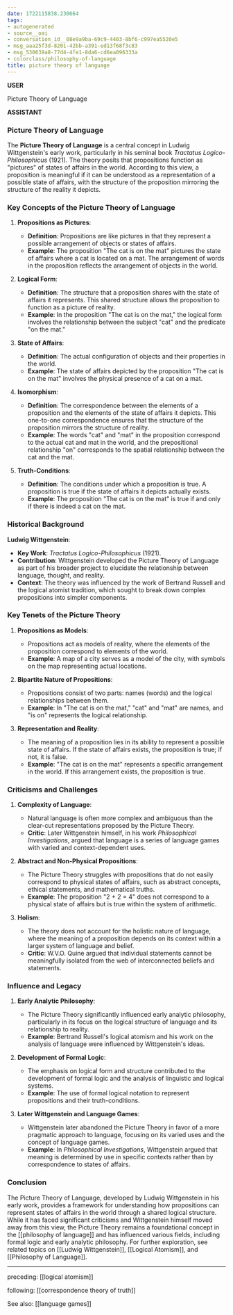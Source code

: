 ```yaml
---
date: 1722115838.230664
tags:
- autogenerated
- source__oai
- conversation_id__08e9a9ba-69c9-4403-8bf6-c997ea5520e5
- msg_aaa25f3d-8201-42bb-a391-ed13f68f3c83
- msg_530639a8-77d4-4fe1-8da6-cd6ea096333a
- colorclass/philosophy-of-language
title: picture theory of language
---
```


**USER**

Picture Theory of Language


**ASSISTANT**

### Picture Theory of Language

The **Picture Theory of Language** is a central concept in Ludwig Wittgenstein's early work, particularly in his seminal book *Tractatus Logico-Philosophicus* (1921). The theory posits that propositions function as "pictures" of states of affairs in the world. According to this view, a proposition is meaningful if it can be understood as a representation of a possible state of affairs, with the structure of the proposition mirroring the structure of the reality it depicts.

### Key Concepts of the Picture Theory of Language

1. **Propositions as Pictures**:
   - **Definition**: Propositions are like pictures in that they represent a possible arrangement of objects or states of affairs.
   - **Example**: The proposition "The cat is on the mat" pictures the state of affairs where a cat is located on a mat. The arrangement of words in the proposition reflects the arrangement of objects in the world.

2. **Logical Form**:
   - **Definition**: The structure that a proposition shares with the state of affairs it represents. This shared structure allows the proposition to function as a picture of reality.
   - **Example**: In the proposition "The cat is on the mat," the logical form involves the relationship between the subject "cat" and the predicate "on the mat."

3. **State of Affairs**:
   - **Definition**: The actual configuration of objects and their properties in the world.
   - **Example**: The state of affairs depicted by the proposition "The cat is on the mat" involves the physical presence of a cat on a mat.

4. **Isomorphism**:
   - **Definition**: The correspondence between the elements of a proposition and the elements of the state of affairs it depicts. This one-to-one correspondence ensures that the structure of the proposition mirrors the structure of reality.
   - **Example**: The words "cat" and "mat" in the proposition correspond to the actual cat and mat in the world, and the prepositional relationship "on" corresponds to the spatial relationship between the cat and the mat.

5. **Truth-Conditions**:
   - **Definition**: The conditions under which a proposition is true. A proposition is true if the state of affairs it depicts actually exists.
   - **Example**: The proposition "The cat is on the mat" is true if and only if there is indeed a cat on the mat.

### Historical Background

**Ludwig Wittgenstein**:
- **Key Work**: *Tractatus Logico-Philosophicus* (1921).
- **Contribution**: Wittgenstein developed the Picture Theory of Language as part of his broader project to elucidate the relationship between language, thought, and reality.
- **Context**: The theory was influenced by the work of Bertrand Russell and the logical atomist tradition, which sought to break down complex propositions into simpler components.

### Key Tenets of the Picture Theory

1. **Propositions as Models**:
   - Propositions act as models of reality, where the elements of the proposition correspond to elements of the world.
   - **Example**: A map of a city serves as a model of the city, with symbols on the map representing actual locations.

2. **Bipartite Nature of Propositions**:
   - Propositions consist of two parts: names (words) and the logical relationships between them.
   - **Example**: In "The cat is on the mat," "cat" and "mat" are names, and "is on" represents the logical relationship.

3. **Representation and Reality**:
   - The meaning of a proposition lies in its ability to represent a possible state of affairs. If the state of affairs exists, the proposition is true; if not, it is false.
   - **Example**: "The cat is on the mat" represents a specific arrangement in the world. If this arrangement exists, the proposition is true.

### Criticisms and Challenges

1. **Complexity of Language**:
   - Natural language is often more complex and ambiguous than the clear-cut representations proposed by the Picture Theory.
   - **Critic**: Later Wittgenstein himself, in his work *Philosophical Investigations*, argued that language is a series of language games with varied and context-dependent uses.

2. **Abstract and Non-Physical Propositions**:
   - The Picture Theory struggles with propositions that do not easily correspond to physical states of affairs, such as abstract concepts, ethical statements, and mathematical truths.
   - **Example**: The proposition "2 + 2 = 4" does not correspond to a physical state of affairs but is true within the system of arithmetic.

3. **Holism**:
   - The theory does not account for the holistic nature of language, where the meaning of a proposition depends on its context within a larger system of language and belief.
   - **Critic**: W.V.O. Quine argued that individual statements cannot be meaningfully isolated from the web of interconnected beliefs and statements.

### Influence and Legacy

1. **Early Analytic Philosophy**:
   - The Picture Theory significantly influenced early analytic philosophy, particularly in its focus on the logical structure of language and its relationship to reality.
   - **Example**: Bertrand Russell's logical atomism and his work on the analysis of language were influenced by Wittgenstein's ideas.

2. **Development of Formal Logic**:
   - The emphasis on logical form and structure contributed to the development of formal logic and the analysis of linguistic and logical systems.
   - **Example**: The use of formal logical notation to represent propositions and their truth-conditions.

3. **Later Wittgenstein and Language Games**:
   - Wittgenstein later abandoned the Picture Theory in favor of a more pragmatic approach to language, focusing on its varied uses and the concept of language games.
   - **Example**: In *Philosophical Investigations*, Wittgenstein argued that meaning is determined by use in specific contexts rather than by correspondence to states of affairs.

### Conclusion

The Picture Theory of Language, developed by Ludwig Wittgenstein in his early work, provides a framework for understanding how propositions can represent states of affairs in the world through a shared logical structure. While it has faced significant criticisms and Wittgenstein himself moved away from this view, the Picture Theory remains a foundational concept in the [[philosophy of language]] and has influenced various fields, including formal logic and early analytic philosophy. For further exploration, see related topics on [[Ludwig Wittgenstein]], [[Logical Atomism]], and [[Philosophy of Language]].


---

preceding: [[logical atomism]]  


following: [[correspondence theory of truth]]

See also: [[language games]]